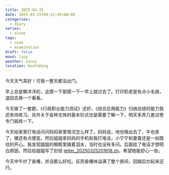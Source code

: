 ```yaml
---
title: 2025-03-25
date: 2025-03-25T09:22:49+08:00
categories:
  - diary
series:
  - alone
tags:
  - cook
  - examination
draft: false
mood: lazy
weather: sunny
location: HuaYuDong
---
```

今天天气真好！可我一整天都没出门。

早上总是懒洋洋的，这摸一下那摸一下一早上就过去了。打印机老是有点小毛病，退回去换一个看看。

今天做了一套题，《行政职业能力测试》还好，《综合应用能力》归纳总结的能力我还有待练习。另外关于各种文体的基本形式也是需要了解一下，明天多弄几套试卷专门锻炼一下。

今天给家里打电话问问妈妈家里情况怎么样了。妈妈说，地也租出去了，牛也卖了，猪还有点便宜。然后姐姐拿妈妈的手机和我打电话，小宁宁和曼曼还是一如既往的开心。我发现姐姐的眼眶里擒着泪水，当时也没有多问。后面挂了电话才想明白原因，然后给姐姐写了封信 [letter_20250325201618.zh](../letter/letter_20250325201618.zh.md)，希望她能舒心一些。

今天中午炒了香椿，并没那么好吃。反而香椿味溢满了整个房间，回锅后炒起来还行。
